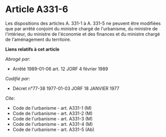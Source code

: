 # Article A331-6

Les dispositions des articles A. 331-1 à A. 331-5 ne peuvent être modifiées que par arrêté conjoint du ministre chargé de
l'urbanisme, du ministre de l'intérieur, du ministre de l'économie et des finances et du ministre chargé de l'aménagement du
territoire.

**Liens relatifs à cet article**

_Abrogé par_:

  - Arrêté 1989-01-06 art. 12 JORF 4 février 1989

_Codifié par_:

  - Décret n°77-38 1977-01-03 JORF 18 JANVIER 1977

_Cite_:

  - Code de l'urbanisme - art. A331-1 (M)
  - Code de l'urbanisme - art. A331-2 (M)
  - Code de l'urbanisme - art. A331-3 (M)
  - Code de l'urbanisme - art. A331-4 (M)
  - Code de l'urbanisme - art. A331-5 (Ab)
